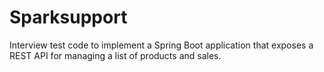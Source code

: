 # Sparksupport
Interview test code to implement a Spring Boot application that exposes a REST API for managing a list of products and sales.
